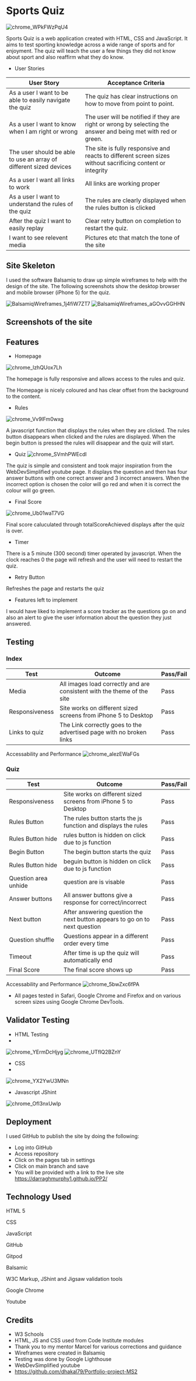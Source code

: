 



# Sports Quiz

![chrome_WPkFWzPqU4](https://user-images.githubusercontent.com/103134533/176139661-af6358aa-a973-4f4c-9a77-2ae9b292f418.png)


Sports Quiz is a web application created with HTML, CSS and JavaScript. It aims to test sporting knowledge across a wide range of sports and for enjoyment. The quiz will teach the user a few things they did not know about sport and also reaffirm what they do know. 

- User Stories


| User Story | Acceptance Criteria |
| ----------- | ----------- |
| As a user I want to be able to easily navigate the quiz | The quiz has clear instructions on how to move from point to point. |
| As a user I want to know when I am right or wrong | The user will be notified if they are right or wrong by selecting the answer and being met with red or green. |
| The user should be able to use an array of different sized devices | The site is fully responsive and reacts to different screen sizes without sacrificing content or integrity |
| As a user I want all links to work | All links are working proper |
| As a user I want to understand the rules of the quiz | The rules are clearly displayed when the rules button is clicked |
| After the quiz I want to easily replay | Clear retry button on completion to restart the quiz. |
| I want to see relevent media | Pictures etc that match the tone of the site |





## Site Skeleton

I used the software Balsamiq to draw up simple wireframes to help with the design of the site. The following screenshots show the desktop browser and mobile browser (iPhone 5) for the quiz.

![BalsamiqWireframes_1j4fiW7ZT7](https://user-images.githubusercontent.com/103134533/175974374-706c0b50-2ced-4da5-b087-a1db8884045c.png)
![BalsamiqWireframes_aGOvvGGHHN](https://user-images.githubusercontent.com/103134533/175974381-303f6fd0-171b-4052-a18d-95e45a21063c.png)



## Screenshots of the site

## Features

- Homepage
 
![chrome_lzhQUox7Lh](https://user-images.githubusercontent.com/103134533/175970407-f3b34801-bde3-4fb8-9089-eb07e6da223d.png)

The homepage is fully responsive and allows access to the rules and quiz.

The Homepage is nicely coloured and has clear offset from the background to the content.

- Rules 

![chrome_Vv9lFm0wxg](https://user-images.githubusercontent.com/103134533/176123454-587fbd7e-0796-44d1-95c8-7c017d9cdd99.png)


A javascript function that displays the rules when they are clicked. The rules button disappears when clicked and the rules are displayed. When the begin button is pressed the rules will disappear and the quiz will start.

- Quiz 
![chrome_SVmhPWEcdl](https://user-images.githubusercontent.com/103134533/175970509-143a8db1-9cd3-4ced-ab7b-2e4b0b0a522b.png)

The quiz is simple and consistent and took major inspiration from the WebDevSimplified youtube page. It displays the question and then has four answer buttons with one correct answer and 3 incorrect answers. When the incorrect option is chosen the color will go red and when it is correct the colour will go green. 

- Final Score 

![chrome_Ub01waT7VG](https://user-images.githubusercontent.com/103134533/176134519-a25c0fef-4320-49d0-8545-7263bfd6686f.png)

Final score caluculated through totalScoreAchieved displays after the quiz is over. 

- Timer 

There is a 5 minute (300 second) timer operated by javascript. When the clock reaches 0 the page will refresh and the user will need to restart the quiz.

- Retry Button 

Refreshes the page and restarts the quiz

- Features left to implement 

I would have liked to implement a score tracker as the questions go on and also an alert to give the user information about the question they just answered.


## Testing 

### Index

| Test | Outcome | Pass/Fail |
| ----------- | ----------- | ---------- |
| Media | All images load correctly and are consistent with the theme of the site | Pass |
| Responsiveness | Site works on different sized screens from iPhone 5 to Desktop| Pass |
| Links to quiz | The Link correctly goes to the advertised page with no broken links | Pass |



Accessability and Performance
![chrome_aIezEWaFGs](https://user-images.githubusercontent.com/103134533/175970573-f3ffcc99-2ce3-46fa-997a-f089ab3ec1ff.png)


### Quiz


| Test | Outcome | Pass/Fail |
| ----------- | ----------- | -------- |
| Responsiveness | Site works on different sized screens from iPhone 5 to Desktop| Pass |
| Rules Button | The rules button starts the js function and displays the rules | Pass |
| Rules Button hide | rules button is hidden on click due to js function | Pass |
| Begin Button | The begin button starts the quiz | Pass |
| Rules Button hide | beguin button is hidden on click due to js function | Pass |
| Question area unhide | question are is visable | Pass |
| Answer buttons | All answer buttons give a response for correct/incorrect | Pass |
| Next button | After answering question the next button appears to go on to next question | Pass | 
| Question shuffle | Questions appear in a different order every time | Pass |
| Timeout | After time is up the quiz will automatically end | Pass |
| Final Score | The final score shows up | Pass |


Accessability and Performance
![chrome_5bwZxc6fPA](https://user-images.githubusercontent.com/103134533/175970638-e591b232-5b95-43af-a13b-8928d2211a7c.png)


- All pages tested in Safari, Google Chrome and Firefox and on various screen sizes using Google Chrome DevTools.

## Validator Testing

- HTML Testing 
- 
![chrome_YErmDcHjyg](https://user-images.githubusercontent.com/103134533/175967655-b1e2a9cd-24b7-4445-b319-629abd932d76.png)
![chrome_UTfIQ2BZnY](https://user-images.githubusercontent.com/103134533/175967848-5ad57147-3227-4fb6-9634-0c2eea4fb3d5.png)

- CSS 
- 
![chrome_YX2YwU3MNn](https://user-images.githubusercontent.com/103134533/175967899-dbbb19ac-2814-4a9e-a03d-28887a82436e.png)

- Javascript JShint 

![chrome_OfI3nxUwIp](https://user-images.githubusercontent.com/103134533/176124587-7e069ea0-0361-439a-aecf-9fbed4d1d0de.png)




## Deployment

I used GitHub to publish the site by doing the following:
- Log into GitHub
- Access repository
- Click on the pages tab in settings
- Click on main branch and save
- You will be provided with a link to the live site
https://darraghmurphy1.github.io/PP2/


## Technology Used

HTML 5

CSS

JavaScript 

GitHub

Gitpod 

Balsamic

W3C Markup, JShint and Jigsaw validation tools

Google Chrome

Youtube

## Credits

- W3 Schools
- HTML, JS and CSS used from Code Institute modules
- Thank you to my mentor Marcel for various corrections and guidance
- Wireframes were created in Balsamiq
- Testing was done by Google Lighthouse
- WebDevSimplified youtube 
- https://github.com/dhakal79/Portfolio-project-MS2




